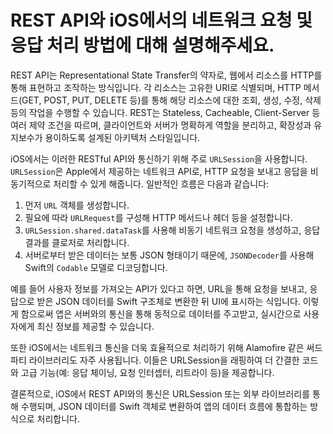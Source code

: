 # REST API와 iOS에서의 네트워크 요청 및 응답 처리 방법에 대해 설명해주세요.
REST API는 Representational State Transfer의 약자로, 웹에서 리소스를 HTTP를 통해 표현하고 조작하는 방식입니다. 각 리소스는 고유한 URI로 식별되며, HTTP 메서드(GET, POST, PUT, DELETE 등)를 통해 해당 리소스에 대한 조회, 생성, 수정, 삭제 등의 작업을 수행할 수 있습니다. REST는 Stateless, Cacheable, Client-Server 등 여러 제약 조건을 따르며, 클라이언트와 서버가 명확하게 역할을 분리하고, 확장성과 유지보수가 용이하도록 설계된 아키텍처 스타일입니다.

iOS에서는 이러한 RESTful API와 통신하기 위해 주로 `URLSession`을 사용합니다. `URLSession`은 Apple에서 제공하는 네트워크 API로, HTTP 요청을 보내고 응답을 비동기적으로 처리할 수 있게 해줍니다. 일반적인 흐름은 다음과 같습니다:

1. 먼저 `URL` 객체를 생성합니다.
2. 필요에 따라 `URLRequest`를 구성해 HTTP 메서드나 헤더 등을 설정합니다.
3. `URLSession.shared.dataTask`를 사용해 비동기 네트워크 요청을 생성하고, 응답 결과를 클로저로 처리합니다.
4. 서버로부터 받은 데이터는 보통 JSON 형태이기 때문에, `JSONDecoder`를 사용해 Swift의 `Codable` 모델로 디코딩합니다.

예를 들어 사용자 정보를 가져오는 API가 있다고 하면, URL을 통해 요청을 보내고, 응답으로 받은 JSON 데이터를 Swift 구조체로 변환한 뒤 UI에 표시하는 식입니다. 이렇게 함으로써 앱은 서버와의 통신을 통해 동적으로 데이터를 주고받고, 실시간으로 사용자에게 최신 정보를 제공할 수 있습니다.

또한 iOS에서는 네트워크 통신을 더욱 효율적으로 처리하기 위해 Alamofire 같은 써드파티 라이브러리도 자주 사용됩니다. 이들은 URLSession을 래핑하여 더 간결한 코드와 고급 기능(예: 응답 체이닝, 요청 인터셉터, 리트라이 등)을 제공합니다.

결론적으로, iOS에서 REST API와의 통신은 URLSession 또는 외부 라이브러리를 통해 수행되며, JSON 데이터를 Swift 객체로 변환하여 앱의 데이터 흐름에 통합하는 방식으로 처리합니다.
